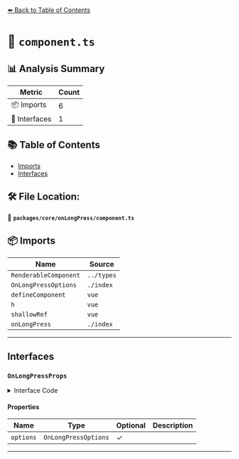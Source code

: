 [⬅️ Back to Table of Contents](../../../index.md)

# 📄 `component.ts`

## 📊 Analysis Summary

| Metric | Count |
|--------|-------|
| 📦 Imports | 6 |
| 📐 Interfaces | 1 |

## 📚 Table of Contents

- [Imports](#imports)
- [Interfaces](#interfaces)

## 🛠️ File Location:
📂 **`packages/core/onLongPress/component.ts`**

## 📦 Imports

| Name | Source |
|------|--------|
| `RenderableComponent` | `../types` |
| `OnLongPressOptions` | `./index` |
| `defineComponent` | `vue` |
| `h` | `vue` |
| `shallowRef` | `vue` |
| `onLongPress` | `./index` |


---

## Interfaces

### `OnLongPressProps`

<details><summary>Interface Code</summary>

```ts
export interface OnLongPressProps extends RenderableComponent {
  options?: OnLongPressOptions
}
```
</details>

#### Properties

| Name | Type | Optional | Description |
|------|------|----------|-------------|
| `options` | `OnLongPressOptions` | ✓ |  |


---